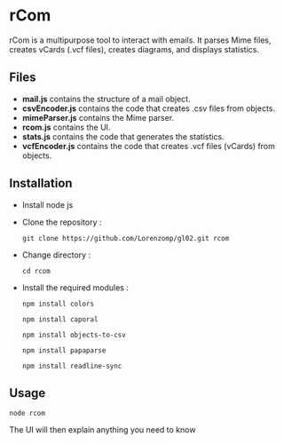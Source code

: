 # rCom
rCom is a multipurpose tool to interact with emails. It parses Mime files, creates vCards (.vcf files), creates diagrams, and displays statistics.

## Files

 - **mail.js** contains the structure of a mail object.
 - **csvEncoder.js** contains the code that creates .csv files from objects.
 - **mimeParser.js** contains the Mime parser.
 -  **rcom.js** contains the UI.
- **stats.js** contains the code that generates the statistics.
- **vcfEncoder.js** contains the code that creates .vcf files (vCards) from objects.

## Installation

 - Install node js
 - Clone the repository :
 
     `git clone https://github.com/Lorenzomp/gl02.git rcom`
 
 - Change directory :
 
     `cd rcom`
 
 - Install the required modules : 
 
    `npm install colors`
 
    `npm install caporal`
 
    `npm install objects-to-csv`
 
    `npm install papaparse`
 
    `npm install readline-sync`

## Usage

`node rcom`

The UI will then explain anything you need to know
